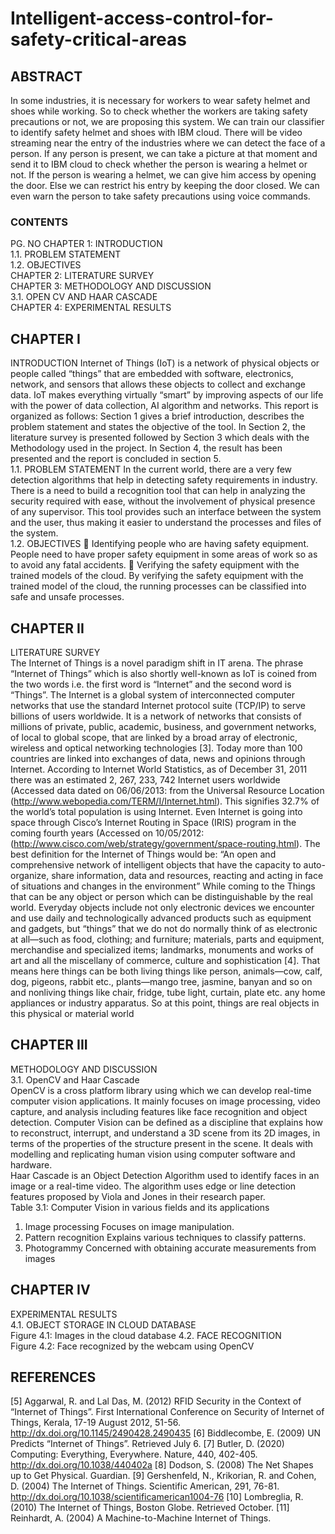 # Intelligent-access-control-for-safety-critical-areas

## ABSTRACT
In some industries, it is necessary for workers to wear safety helmet and shoes while working. So
to check whether the workers are taking safety precautions or not, we are proposing this system.
We can train our classifier to identify safety helmet and shoes with IBM cloud. There will be video
streaming near the entry of the industries where we can detect the face of a person. If any person
is present, we can take a picture at that moment and send it to IBM cloud to check whether the
person is wearing a helmet or not. If the person is wearing a helmet, we can give him access by
opening the door. Else we can restrict his entry by keeping the door closed. We can even warn the
person to take safety precautions using voice commands.
### CONTENTS
PG. NO
CHAPTER 1: INTRODUCTION  <br/>
1.1. PROBLEM STATEMENT  <br/>
1.2. OBJECTIVES  <br/>
CHAPTER 2: LITERATURE SURVEY  <br/>
CHAPTER 3: METHODOLOGY AND DISCUSSION  <br/>
3.1. OPEN CV AND HAAR CASCADE  <br/>
CHAPTER 4: EXPERIMENTAL RESULTS <br/>



## CHAPTER I
INTRODUCTION
Internet of Things (IoT) is a network of physical objects or people called “things” that are
embedded with software, electronics, network, and sensors that allows these objects to collect
and exchange data. IoT makes everything virtually “smart” by improving aspects of our life with
the power of data collection, AI algorithm and networks.
This report is organized as follows: Section 1 gives a brief introduction, describes the problem
statement and states the objective of the tool. In Section 2, the literature survey is presented
followed by Section 3 which deals with the Methodology used in the project. In Section 4, the
result has been presented and the report is concluded in section 5. <br/>
1.1. PROBLEM STATEMENT
In the current world, there are a very few detection algorithms that help in detecting safety requirements
in industry. There is a need to build a recognition tool that can help in analyzing the security
required with ease, without the involvement of physical presence of any supervisor. This tool
provides such an interface between the system and the user, thus making it easier to understand the
processes and files of the system. <br/>
1.2. OBJECTIVES
 Identifying people who are having safety equipment. People need to have proper
safety equipment in some areas of work so as to avoid any fatal accidents.
 Verifying the safety equipment with the trained models of the cloud. By
verifying the safety equipment with the trained model of the cloud, the running
processes can be classified into safe and unsafe processes.

## CHAPTER II
LITERATURE SURVEY <br/>
The Internet of Things is a novel paradigm shift in IT arena. The phrase “Internet of Things” which is also
shortly well-known as IoT is coined from the two words i.e. the first word is “Internet” and the second
word is “Things”. The Internet is a global system of interconnected computer networks that use the
standard Internet protocol suite (TCP/IP) to serve billions of users worldwide. It is a network of networks
that consists of millions of private, public, academic, business, and government networks, of local to global
scope, that are linked by a broad array of electronic, wireless and optical networking technologies [3].
Today more than 100 countries are linked into exchanges of data, news and opinions through Internet.
According to Internet World Statistics, as of December 31, 2011 there was an estimated 2, 267, 233, 742
Internet users worldwide (Accessed data dated on 06/06/2013: from the Universal Resource Location
(http://www.webopedia.com/TERM/I/Internet.html).
This signifies 32.7% of the world’s total population is using Internet. Even Internet is going into space
through Cisco’s Internet Routing in Space (IRIS) program in the coming fourth years (Accessed on
10/05/2012: (http://www.cisco.com/web/strategy/government/space-routing.html). The best definition for
the Internet of Things would be: “An open and comprehensive network of intelligent objects that have the
capacity to auto-organize, share information, data and resources, reacting and acting in face of situations
and changes in the environment”
While coming to the Things that can be any object or person which can be distinguishable by the real
world. Everyday objects include not only electronic devices we encounter and use daily and
technologically advanced products such as equipment and gadgets, but “things” that we do not do normally
think of as electronic at all—such as food, clothing; and furniture; materials, parts and equipment,
merchandise and specialized items; landmarks, monuments and works of art and all the miscellany of
commerce, culture and sophistication [4]. That means here things can be both living things like person,
animals—cow, calf, dog, pigeons, rabbit etc., plants—mango tree, jasmine, banyan and so on and
nonliving things like chair, fridge, tube light, curtain, plate etc. any home appliances or industry apparatus.
So at this point, things are real objects in this physical or material world

## CHAPTER III
METHODOLOGY AND DISCUSSION <br/>
3.1. OpenCV and Haar Cascade <br/>
OpenCV is a cross platform library using which we can develop real-time computer vision
applications. It mainly focuses on image processing, video capture, and analysis including features
like face recognition and object detection.
Computer Vision can be defined as a discipline that explains how to reconstruct, interrupt, and
understand a 3D scene from its 2D images, in terms of the properties of the structure present in the
scene. It deals with modelling and replicating human vision using computer software and
hardware. <br/>
Haar Cascade is an Object Detection Algorithm used to identify faces in an image or a real-time
video. The algorithm uses edge or line detection features proposed by Viola and Jones in their
research paper. <br/>
Table 3.1: Computer Vision in various fields and its applications<br/>

1. Image processing Focuses on image manipulation. <br/>
2. Pattern recognition Explains various techniques to classify patterns. <br/>
3. Photogrammy Concerned with obtaining accurate measurements from images <br/>

## CHAPTER IV
EXPERIMENTAL RESULTS <br/>
4.1. OBJECT STORAGE IN CLOUD DATABASE <br/>
Figure 4.1: Images in the cloud database
4.2. FACE RECOGNITION <br/>
Figure 4.2: Face recognized by the webcam using OpenCV
## REFERENCES 
[5] Aggarwal, R. and Lal Das, M. (2012) RFID Security in the Context of “Internet of Things”. First
International Conference on Security of Internet of Things, Kerala, 17-19 August 2012, 51-56.
http://dx.doi.org/10.1145/2490428.2490435
[6] Biddlecombe, E. (2009) UN Predicts “Internet of Things”. Retrieved July 6.
[7] Butler, D. (2020) Computing: Everything, Everywhere. Nature, 440, 402-405.
http://dx.doi.org/10.1038/440402a
[8] Dodson, S. (2008) The Net Shapes up to Get Physical. Guardian.
[9] Gershenfeld, N., Krikorian, R. and Cohen, D. (2004) The Internet of Things. Scientific American,
291, 76-81. http://dx.doi.org/10.1038/scientificamerican1004-76
[10] Lombreglia, R. (2010) The Internet of Things, Boston Globe. Retrieved October.
[11] Reinhardt, A. (2004) A Machine-to-Machine Internet of Things.
